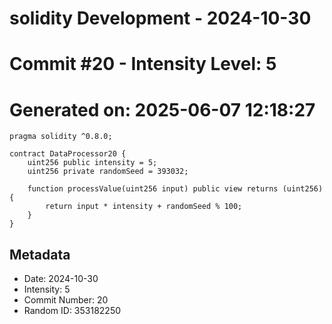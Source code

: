 ﻿# solidity Development - 2024-10-30
# Commit #20 - Intensity Level: 5
# Generated on: 2025-06-07 12:18:27
```solidity
pragma solidity ^0.8.0;

contract DataProcessor20 {
    uint256 public intensity = 5;
    uint256 private randomSeed = 393032;

    function processValue(uint256 input) public view returns (uint256) {
        return input * intensity + randomSeed % 100;
    }
}
```
## Metadata
- Date: 2024-10-30
- Intensity: 5
- Commit Number: 20
- Random ID: 353182250
